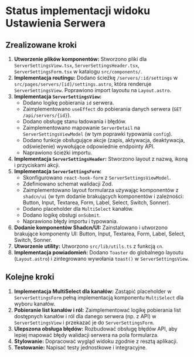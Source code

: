 # Status implementacji widoku Ustawienia Serwera

## Zrealizowane kroki

1.  **Utworzenie plików komponentów:** Stworzono pliki dla `ServerSettingsView.tsx`, `ServerSettingsHeader.tsx`, `ServerSettingsForm.tsx` w katalogu `src/components/`.
2.  **Implementacja routingu:** Dodano ścieżkę `/servers/:id/settings` w `src/pages/servers/[id]/settings.astro`, która renderuje `ServerSettingsView`. Poprawiono import layoutu na `Layout.astro`.
3.  **Implementacja `ServerSettingsView`:**
    *   Dodano logikę pobierania `id` serwera.
    *   Zaimplementowano `useEffect` do pobierania danych serwera (`GET /api/servers/{id}`).
    *   Dodano obsługę stanu ładowania i błędów.
    *   Zaimplementowano mapowanie `ServerDetail` na `ServerSettingsViewModel` (w tym poprawki typowania `config`).
    *   Dodano funkcje obsługujące akcje (zapis, aktywacja, deaktywacja, odświeżenie) wywołujące odpowiednie endpointy API.
    *   Naprawiono ścieżki importu.
4.  **Implementacja `ServerSettingsHeader`:** Stworzono layout z nazwą, ikoną i przyciskami akcji.
5.  **Implementacja `ServerSettingsForm`:**
    *   Skonfigurowano `react-hook-form` z `ServerSettingsViewModel`.
    *   Zdefiniowano schemat walidacji Zod.
    *   Zaimplementowano layout formularza używając komponentów z `shadcn/ui` (w tym dodanie brakujących komponentów i zależności: Button, Input, Textarea, Form, Label, Select, Switch, Sonner).
    *   Dodano placeholder dla `MultiSelect` kanałów.
    *   Dodano logikę obsługi `onSubmit`.
    *   Naprawiono błędy importu i typowania.
6.  **Dodanie komponentów Shadcn/UI:** Zainstalowano i utworzono brakujące komponenty UI: Button, Input, Textarea, Form, Label, Select, Switch, Sonner.
7.  **Utworzenie utility:** Utworzono `src/lib/utils.ts` z funkcją `cn`.
8.  **Implementacja powiadomień:** Dodano `Toaster` do globalnego layoutu (`Layout.astro`) i zintegrowano wywołania `toast()` w `ServerSettingsView`.

## Kolejne kroki

1.  **Implementacja MultiSelect dla kanałów:** Zastąpić placeholder w `ServerSettingsForm` pełną implementacją komponentu `MultiSelect` dla wyboru kanałów.
2.  **Pobieranie list kanałów i ról:** Zaimplementować logikę pobierania list dostępnych kanałów i ról dla danego serwera (np. z API) w `ServerSettingsView` i przekazać je do `ServerSettingsForm`.
3.  **Ulepszona obsługa błędów:** Rozbudować obsługę błędów API, aby lepiej mapować błędy walidacji serwera na pola formularza.
4.  **Stylowanie:** Dopracować wygląd widoku zgodnie z resztą aplikacji.
5.  **Testowanie:** Napisać testy jednostkowe i integracyjne. 